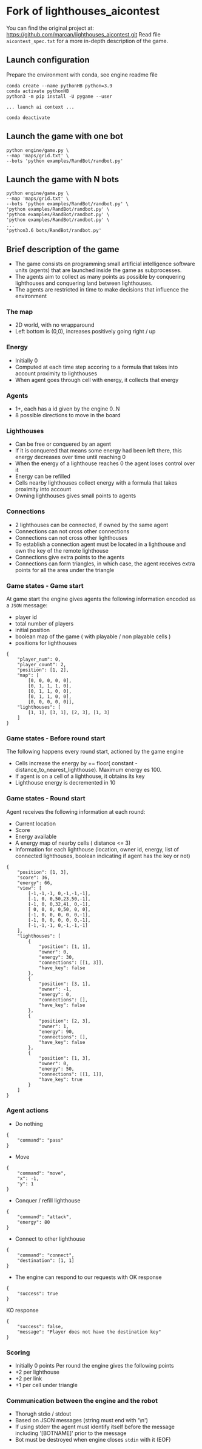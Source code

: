 # Fork of lighthouses_aicontest
You can find the original project at: https://github.com/marcan/lighthouses_aicontest.git
Read file ```aicontest_spec.txt``` for a more in-depth description of the game.

## Launch configuration
Prepare the environment with conda, see engine readme file
```
conda create --name pythonHB python=3.9
conda activate pythonHB
python3 -m pip install -U pygame --user

... launch ai context ...

conda deactivate
```

## Launch the game with one bot
```
python engine/game.py \
--map 'maps/grid.txt' \
--bots 'python examples/RandBot/randbot.py'
```

## Launch the game with N bots
```
python engine/game.py \
--map 'maps/grid.txt' \
--bots 'python examples/RandBot/randbot.py' \
'python examples/RandBot/randbot.py' \
'python examples/RandBot/randbot.py' \
'python examples/RandBot/randbot.py' \
...
'python3.6 bots/RandBot/randbot.py'
```

## Brief description of the game 
- The game consists on programming small artificial intelligence software units (agents) that are launched inside the game as subprocesses.
- The agents aim to collect as many points as possible by conquering lighthouses and conquering land between lighthouses.
- The agents are restricted in time to make decisions that influence the environment

### The map
- 2D world, with no wrapparound
- Left bottom is (0,0), increases positively going right / up

### Energy
- Initially 0
- Computed at each time step accoring to a formula that takes into account proximity to lighthouses
- When agent goes through cell with energy, it collects that energy

### Agents
- 1+, each has a id given by the engine 0..N
- 8 possible directions to move in the board

### Lighthouses
- Can be free or conquered by an agent
- If it is conquered that means some energy had been left there, this energy decreases over time until reaching 0
- When the energy of a lighthouse reaches 0 the agent loses control over it
- Energy can be refilled
- Cells nearby lighthouses collect energy with a formula that takes proximity into account
- Owning lighthouses gives small points to agents

### Connections
- 2 lighthouses can be connected, if owned by the same agent
- Connections can not cross other connections
- Connections can not cross other lighthouses
- To establish a connection agent must be located in a lighthouse and own the key of the remote lighthouse
- Connections give extra points to the agents
- Connections can form triangles, in which case, the agent receives extra points for all the area under the triangle

### Game states - Game start
At game start the engine gives agents the following information encoded as a ```JSON``` message:
- player id
- total number of players
- initial position
- boolean map of the game ( with playable / non playable cells )
- positions for lighthouses 

```
{
	"player_num": 0,
	"player_count": 2,
	"position": [1, 2],
	"map": [
		[0, 0, 0, 0, 0],
		[0, 1, 1, 1, 0],
		[0, 1, 1, 0, 0],
		[0, 1, 1, 0, 0],
		[0, 0, 0, 0, 0]],
	"lighthouses": [
		[1, 1], [3, 1], [2, 3], [1, 3]
	]
}
```

### Game states - Before round start
The following happens every round start, actioned by the game engine
- Cells increase the energy by += floor( constant - distance_to_nearest_lighthouse). Maximum energy es 100.
- If agent is on a cell of a lighthouse, it obtains its key
- Lighthouse energy is decremented in 10

### Game states - Round start
Agent receives the following information at each round:
- Current location
- Score
- Energy available
- A energy map of nearby cells ( distance <= 3)
- Information for each lighthouse (location, owner id, energy, list of connected lighthouses, boolean indicating if agent has the key or not)

```
{
	"position": [1, 3],
	"score": 36,
	"energy": 66,
	"view": [
		[-1,-1,-1, 0,-1,-1,-1],
		[-1, 0, 0,50,23,50,-1],
		[-1, 0, 0,32,41, 0,-1],
		[ 0, 0, 0, 0,50, 0, 0],   
		[-1, 0, 0, 0, 0, 0,-1],   
		[-1, 0, 0, 0, 0, 0,-1],
		[-1,-1,-1, 0,-1,-1,-1]
	],
	"lighthouses": [
		{
			"position": [1, 1],
			"owner": 0,
			"energy": 30,
			"connections": [[1, 3]],
			"have_key": false
		},
		{
			"position": [3, 1],
			"owner": -1,
			"energy": 0,
			"connections": [],
			"have_key": false
		},
		{
			"position": [2, 3],
			"owner": 1,
			"energy": 90,
			"connections": [],
			"have_key": false
		},
		{
			"position": [1, 3],
			"owner": 0,
			"energy": 50,
			"connections": [[1, 1]],
			"have_key": true
		}
	]
}
```

### Agent actions
- Do nothing
```
{
	"command": "pass"
}
```
- Move
```
{
	"command": "move",
	"x": -1,
	"y": 1
}
```

- Conquer / refill lighthouse
```
{
	"command": "attack",
	"energy": 80
}
```

- Connect to other lighthouse
```
{
	"command": "connect",
	"destination": [1, 1]
}
```

- The engine can respond to our requests with
OK response
```
{
	"success": true
}
```
KO response
```
{
	"success": false,
	"message": "Player does not have the destination key"
}
```

### Scoring 
- Initially 0 points
Per round the engine gives the following points
- +2 per lighthouse
- +2 per link
- +1 per cell under triangle

### Communication between the engine and the robot
- Thorugh stdio / stdout
- Based on JSON messages (string must end with '\n')
- If using stderr the agent must identify itself before the message including '[BOTNAME]' prior to the message
- Bot must be destroyed when engine closes ```stdin``` with it (EOF)